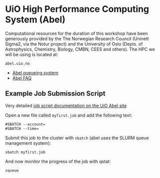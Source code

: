 # UiO High Performance Computing System (Abel)
Computational resources for the duration of this workshop have been generously 
provided by the The Norwegian Research Council (Uninett Sigma2, via the Notur 
project) and the University of Oslo (Depts. of Astrophysics, Chemistry, 
Biology, CMBN, CEES and others). The HPC we will be using is located at:
```
abel.uio.no
```
* [Abel queueing system](https://www.uio.no/english/services/it/research/hpc/abel/help/user-guide/queue-system.html)
* [Abel FAQ](https://www.uio.no/english/services/it/research/hpc/abel/help/faq/)

## Example Job Submission Script

Very detailed [job script documentation on the UiO Abel site](https://www.uio.no/english/services/it/research/hpc/abel/help/user-guide/job-scripts.html)

Open a new file called `myfirst.job` and add the following text:
```
#SBATCH --account=
#SBATCH --time=
```

Submit this job to the cluster with `sbatch` (abel uses the SLURM queue management system):

```
sbatch myfirst.job
```

And now monitor the progress of the job with qstat:

```
squeue
```
